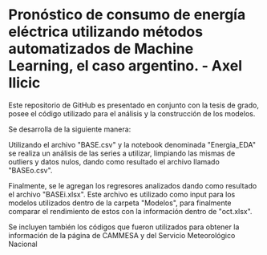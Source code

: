 # Pronóstico de consumo de energía eléctrica utilizando métodos automatizados de Machine Learning, el caso argentino. - Axel Ilicic
Este repositorio de GitHub es presentado en conjunto con la tesis de grado, posee el código utilizado para el análisis y la construcción de los modelos.

Se desarrolla de la siguiente manera:

Utilizando el archivo "BASE.csv" y la notebook denominada "Energia_EDA" se realiza un análisis de las series a utilizar, limpiando las mismas de outliers y datos nulos, dando como resultado el archivo llamado "BASEo.csv".

Finalmente, se le agregan los regresores analizados dando como resultado el archivo "BASEi.xlsx". Este archivo es utilizado como input para los modelos utilizados dentro de la carpeta "Modelos", para finalmente comparar el rendimiento de estos con la información dentro de "oct.xlsx".

Se incluyen también los códigos que fueron utilizados para obtener la información de la página de CAMMESA y del Servicio Meteorológico Nacional
